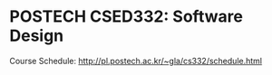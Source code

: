 # POSTECH CSED332: Software Design
Course Schedule: http://pl.postech.ac.kr/~gla/cs332/schedule.html
